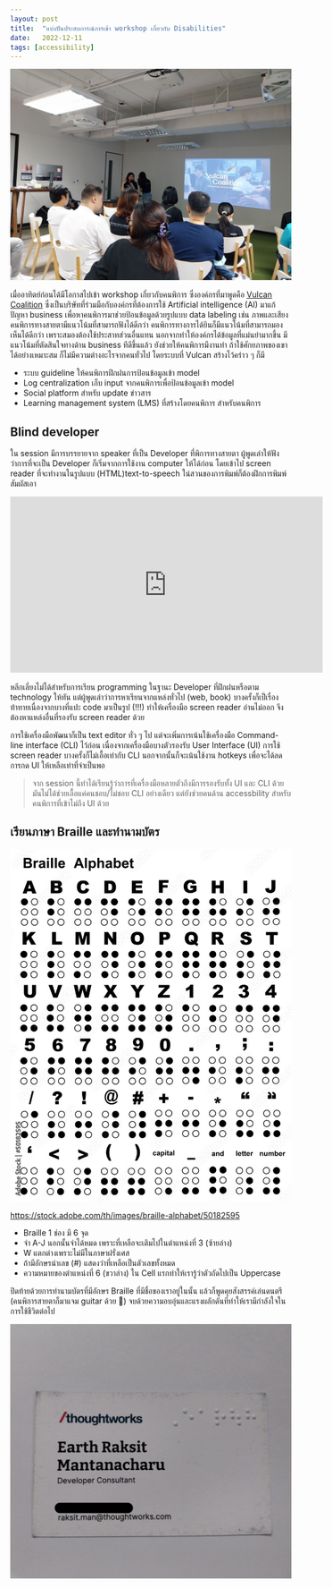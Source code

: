 ```yaml
---
layout: post
title:  "แบ่งปันประสบการณ์การเข้า workshop เกี่ยวกับ Disabilities"
date:   2022-12-11
tags: [accessibility]
---
```


![Disabilities workshop](/assets/2022-12-11-disabilities-workshop.jpeg)

เมื่ออาทิตย์ก่อนได้มีโอกาสไปเข้า workshop เกี่ยวกับคนพิการ ซึ่งองค์กรที่มาพูดคือ [Vulcan Coalition](https://readthecloud.co/vulcan-coalition/) ซึ่งเป็นบริษัทที่ร่วมมือกับองค์กรที่ต้องการใช้ Artificial intelligence (AI) มาแก้ปัญหา business เพื่อหาคนพิการมาช่วยป้อนข้อมูลด้วยรูปแบบ data labeling เช่น ภาพและเสียง คนพิการทางสายตามีแนวโน้มที่สามารถฟังได้ดีกว่า คนพิการทางการได้ยินก็มีแนวโน้มที่สามารถมองเห็นได้ดีกว่า เพราะสมองต้องใช้ประสาทส่วนอื่นแทน นอกจากทำให้องค์กรได้ข้อมูลที่แม่นยำมากขึ้น มีแนวโน้มที่ตัดสินใจทางด้าน business ทีดีขึ้นแล้ว ยังช่วยให้คนพิการมีงานทำ ถ้าใช้ศักยภาพของเขาได้อย่างเหมาะสม ก็ไม่มีความต่างอะไรจากคนทั่วไป โดยระบบที่ Vulcan สร้างไว้คร่าว ๆ ก็มี

- ระบบ guideline ให้คนพิการฝึกฝนการป้อนข้อมูลเข้า model
- Log centralization เก็บ input จากคนพิการเพื่อป้อนข้อมูลเข้า model
- Social platform สำหรับ update ข่าวสาร
- Learning management system (LMS) ที่สร้างโดยคนพิการ สำหรับคนพิการ

## Blind developer
ใน session มีการบรรยายจาก speaker ที่เป็น Developer ที่พิการทางสายตา ผู้พูดเล่าให้ฟังว่าการที่จะเป็น Developer ก็เริ่มจากการใช้งาน computer ให้ได้ก่อน โดยเข้าไป screen reader ที่จะทำงานในรูปแบบ (HTML)text-to-speech ใน่สวนของการพิมพ์ก็ต้องฝึกการพิมพ์สัมผัสเอา

<iframe width="560" height="315" src="https://www.youtube.com/embed/dEbl5jvLKGQ" title="YouTube video player" frameborder="0" allow="accelerometer; autoplay; clipboard-write; encrypted-media; gyroscope; picture-in-picture" allowfullscreen></iframe>

หลีกเลี่ยงไม่ได้สำหรับการเรียน programming ในฐานะ Developer ที่ฝึกฝนหรือตาม technology ให้ทัน แต่ผู้พูดเล่าว่าการหาเรียนจากแหล่งทั่วไป (web, book) บางครั้งก็เป็เรื่องท้าทายเนื่องจากบางที่แปะ code มาเป็นรูป (!!!) ทำให้เครื่องมือ screen reader อ่านไม่ออก จึงต้องหาแหล่งอื่นที่รองรับ screen reader ด้วย  

การใช้เครื่องมือพัฒนาก็เป็น text editor ทั่ว ๆ ไป แต่จะเพิ่มการเน้นใช้เครื่องมือ Command-line interface (CLI) ไว้ก่อน เนื่องจากเครื่องมือบางตัวรองรับ User Interface (UI) การใช้ screen reader บางครั้งก็ไม่เอื้อเท่ากับ CLI นอกจากนั้นก็จะเน้นใช้งาน hotkeys เพื่อจะได้ลดการกด UI ให้เหลือเท่าที่จำเป็นพอ

> จาก session นี้ทำได้เรียนรู้ว่าการที่เครื่องมือหลายตัวถึงมีการรองรับทั้ง UI และ CLI ด้วย มันไม่ได้ช่วยเอื้อแค่คนชอบ/ไม่ชอบ CLI อย่างเดียว แต่ยังช่วยคนด้าน accessbility สำหรับคนพิการที่เข้าไม่ถึง UI ด้วย

## เรียนภาษา Braille และทำนามบัตร

![Braille alphabet](/assets/2022-12-11-braille-alphabet.jpeg)

<https://stock.adobe.com/th/images/braille-alphabet/50182595>

- Braille 1 ช่อง มี 6 จุด
- จำ A-J นอกนั้นจำได้หมด เพราะที่เหลือจะเติมไปในตำแหน่งที่ 3 (ซ้ายล่าง)
- W แตกต่างเพราะไม่มีในภาษาฝรั่งเศส
- ถ้ามีอักษรนำเลข (#) แสดงว่าที่เหลือเป็นตัวเลขทั้งหมด
- ความหมายของตำแหน่งที่ 6 (ขวาล่าง) ใน Cell แรกทำให้เรารู้ว่าตัวถัดไปเป็น Uppercase

ปิดท้ายด้วยการทำนามบัตรที่มีอักษร Braille ที่มีชื่อของเราอยู่ในนั้น แล้วก็พูดคุยสังสรรค์เล่นดนตรี (คนพิการสายตาก็มาแจม guitar ด้วย 🎸) จบด้วยความอบอุ่นและแรงผลักดันที่ทำให้เรามีกำลังใจในการใช้ชีวิตต่อไป

![Business card with Braille](/assets/2022-12-11-business-card-with-braille.jpeg)
